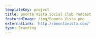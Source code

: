 ```yaml
---
templateKey: project
title: Boonta Vista Social Club Podcast
featuredImage: /img/Boonta Vista.png
externalLink: 'http://boontavista.com/'
type: Branding
---
```


